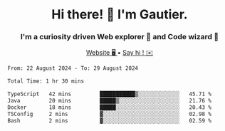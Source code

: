 <h1 align="center">Hi there! 👋 I'm Gautier.</h1>
<h3 align="center">I'm a curiosity driven Web explorer 🚀 and Code wizard 🧙</h3>

<p align="center">
  <a href="https://xisabla.github.io/">Website 🖥️ </a> •
  <a href="mailto:xisabla.dev@gmail.com">Say hi ! ✉️</a>
</p>

<!--START_SECTION:waka-->

```txt
From: 22 August 2024 - To: 29 August 2024

Total Time: 1 hr 30 mins

TypeScript   42 mins         ███████████▒░░░░░░░░░░░░░   45.71 %
Java         20 mins         █████▒░░░░░░░░░░░░░░░░░░░   21.76 %
Docker       18 mins         █████░░░░░░░░░░░░░░░░░░░░   20.43 %
TSConfig     2 mins          ▓░░░░░░░░░░░░░░░░░░░░░░░░   02.98 %
Bash         2 mins          ▓░░░░░░░░░░░░░░░░░░░░░░░░   02.59 %
```

<!--END_SECTION:waka-->
